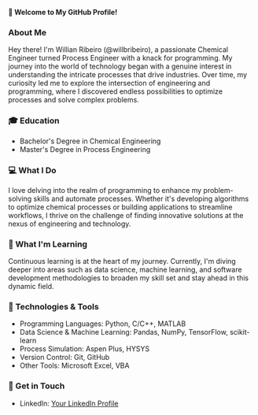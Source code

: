 **👋 Welcome to My GitHub Profile!**

### About Me
Hey there! I'm Willian Ribeiro (@willbribeiro), a passionate Chemical Engineer turned Process Engineer with a knack for programming. My journey into the world of technology began with a genuine interest in understanding the intricate processes that drive industries. Over time, my curiosity led me to explore the intersection of engineering and programming, where I discovered endless possibilities to optimize processes and solve complex problems.

### 🎓 Education
- Bachelor's Degree in Chemical Engineering
- Master's Degree in Process Engineering

### 💻 What I Do
I love delving into the realm of programming to enhance my problem-solving skills and automate processes. Whether it's developing algorithms to optimize chemical processes or building applications to streamline workflows, I thrive on the challenge of finding innovative solutions at the nexus of engineering and technology.

### 🌱 What I'm Learning
Continuous learning is at the heart of my journey. Currently, I'm diving deeper into areas such as data science, machine learning, and software development methodologies to broaden my skill set and stay ahead in this dynamic field.

### 🔧 Technologies & Tools
- Programming Languages: Python, C/C++, MATLAB
- Data Science & Machine Learning: Pandas, NumPy, TensorFlow, scikit-learn
- Process Simulation: Aspen Plus, HYSYS
- Version Control: Git, GitHub
- Other Tools: Microsoft Excel, VBA

### 🌟 Get in Touch
- LinkedIn: [Your LinkedIn Profile](https://www.linkedin.com/in/willian-ribeiro-76389383/)
